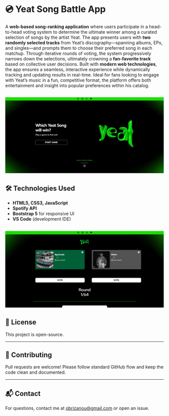 
# 💿 Yeat Song Battle App

A **web-based song-ranking application** where users participate in a head-to-head voting system to determine the ultimate winner among a curated selection of songs by the artist Yeat. The app presents users with **two randomly selected tracks** from Yeat’s discography—spanning albums, EPs, and singles—and prompts them to choose their preferred song in each matchup. Through iterative rounds of voting, the system progressively narrows down the selections, ultimately crowning a **fan-favorite track** based on collective user decisions. Built with **modern web technologies**, the app ensures a seamless, interactive experience while dynamically tracking and updating results in real-time. Ideal for fans looking to engage with Yeat’s music in a fun, competitive format, the platform offers both entertainment and insight into popular preferences within his catalog.

![screenshot](Images/1.PNG)
---

## 🛠️ Technologies Used

- **HTML5, CSS3, JavaScript**
- **Spotify API** 
- **Bootstrap 5** for responsive UI
- **VS Code** (development IDE)

![screenshot](Images/2.PNG)
---

## 📄 License

This project is open-source.

---

## 🤝 Contributing

Pull requests are welcome! Please follow standard GitHub flow and keep the code clean and documented.

---

## 📬 Contact

For questions, contact me at [obrizanou@gmail.com](mailto:obrizanou@gmail.com) or open an issue.
